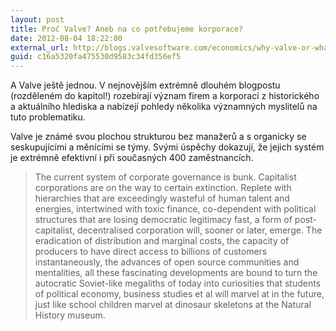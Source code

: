 ```yaml
---
layout: post
title: Proč Valve? Aneb na co potřebujeme korporace?
date: 2012-08-04 18:22:00
external_url: http://blogs.valvesoftware.com/economics/why-valve-or-what-do-we-need-corporations-for-and-how-does-valves-management-structure-fit-into-todays-corporate-world/
guid: c16a5320fa475530d9583c34fd356ef5
---
```


A Valve ještě jednou. V nejnovějším extrémně dlouhém blogpostu (rozděleném do kapitol!) rozebírají význam firem a korporací z historického a aktuálního hlediska a nabízejí pohledy několika významných myslitelů na tuto problematiku.

Valve je známé svou plochou strukturou bez manažerů a s organicky se seskupujícími a měnícími se týmy. Svými úspěchy dokazují, že jejich systém je extrémně efektivní i při současných 400 zaměstnancích.

> The current system of corporate governance is bunk. Capitalist corporations are on the way to certain extinction. Replete with hierarchies that are exceedingly wasteful of human talent and energies, intertwined with toxic finance, co-dependent with political structures that are losing democratic legitimacy fast, a form of post-capitalist, decentralised corporation will, sooner or later, emerge. The eradication of distribution and marginal costs, the capacity of producers to have direct access to billions of customers instantaneously, the advances of open source communities and mentalities, all these fascinating developments are bound to turn the autocratic Soviet-like megaliths of today into curiosities that students of political economy, business studies et al will marvel at in the future, just like school children marvel at dinosaur skeletons at the Natural History museum.
